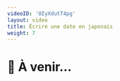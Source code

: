 ```yaml
---
videoID: 'OIyXdutT4pg'
layout: video
title: Écrire une date en japonais
weight: 7
---
```


# 👷 À venir...
